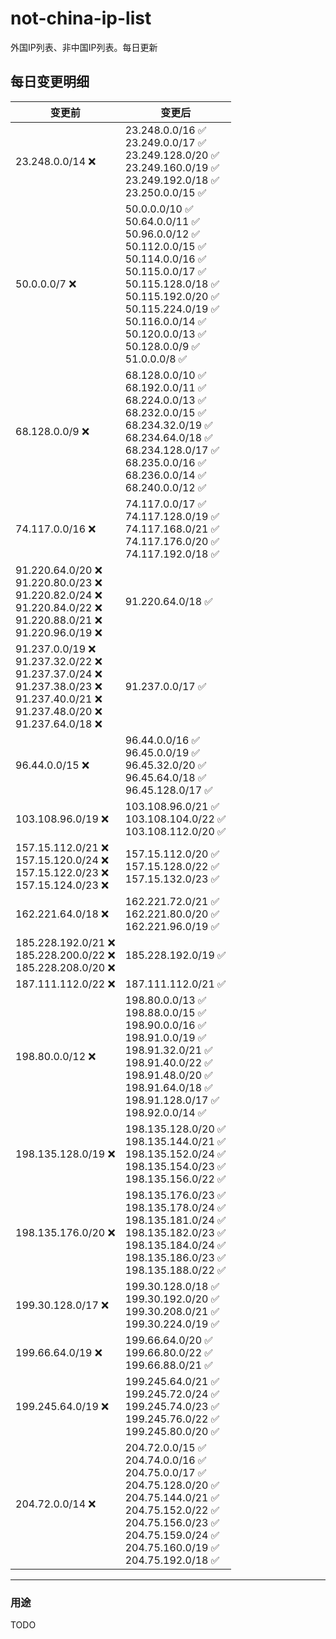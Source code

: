 # not-china-ip-list
外国IP列表、非中国IP列表。每日更新

每日变更明细
--------------------
|  变更前   | 变更后 |
|  ----  | ----  |
|  23.248.0.0/14 :x:  | 23.248.0.0/16 :white_check_mark: <br> 23.249.0.0/17 :white_check_mark: <br> 23.249.128.0/20 :white_check_mark: <br> 23.249.160.0/19 :white_check_mark: <br> 23.249.192.0/18 :white_check_mark: <br> 23.250.0.0/15 :white_check_mark: <br>  | 
|  50.0.0.0/7 :x:  | 50.0.0.0/10 :white_check_mark: <br> 50.64.0.0/11 :white_check_mark: <br> 50.96.0.0/12 :white_check_mark: <br> 50.112.0.0/15 :white_check_mark: <br> 50.114.0.0/16 :white_check_mark: <br> 50.115.0.0/17 :white_check_mark: <br> 50.115.128.0/18 :white_check_mark: <br> 50.115.192.0/20 :white_check_mark: <br> 50.115.224.0/19 :white_check_mark: <br> 50.116.0.0/14 :white_check_mark: <br> 50.120.0.0/13 :white_check_mark: <br> 50.128.0.0/9 :white_check_mark: <br> 51.0.0.0/8 :white_check_mark: <br>  | 
|  68.128.0.0/9 :x:  | 68.128.0.0/10 :white_check_mark: <br> 68.192.0.0/11 :white_check_mark: <br> 68.224.0.0/13 :white_check_mark: <br> 68.232.0.0/15 :white_check_mark: <br> 68.234.32.0/19 :white_check_mark: <br> 68.234.64.0/18 :white_check_mark: <br> 68.234.128.0/17 :white_check_mark: <br> 68.235.0.0/16 :white_check_mark: <br> 68.236.0.0/14 :white_check_mark: <br> 68.240.0.0/12 :white_check_mark: <br>  | 
|  74.117.0.0/16 :x:  | 74.117.0.0/17 :white_check_mark: <br> 74.117.128.0/19 :white_check_mark: <br> 74.117.168.0/21 :white_check_mark: <br> 74.117.176.0/20 :white_check_mark: <br> 74.117.192.0/18 :white_check_mark: <br>  | 
|  91.220.64.0/20 :x: <br> 91.220.80.0/23 :x: <br> 91.220.82.0/24 :x: <br> 91.220.84.0/22 :x: <br> 91.220.88.0/21 :x: <br> 91.220.96.0/19 :x: <br> | 91.220.64.0/18 :white_check_mark: | 
|  91.237.0.0/19 :x: <br> 91.237.32.0/22 :x: <br> 91.237.37.0/24 :x: <br> 91.237.38.0/23 :x: <br> 91.237.40.0/21 :x: <br> 91.237.48.0/20 :x: <br> 91.237.64.0/18 :x: <br> | 91.237.0.0/17 :white_check_mark: | 
|  96.44.0.0/15 :x:  | 96.44.0.0/16 :white_check_mark: <br> 96.45.0.0/19 :white_check_mark: <br> 96.45.32.0/20 :white_check_mark: <br> 96.45.64.0/18 :white_check_mark: <br> 96.45.128.0/17 :white_check_mark: <br>  | 
|  103.108.96.0/19 :x:  | 103.108.96.0/21 :white_check_mark: <br> 103.108.104.0/22 :white_check_mark: <br> 103.108.112.0/20 :white_check_mark: <br>  | 
|  157.15.112.0/21 :x: <br> 157.15.120.0/24 :x: <br> 157.15.122.0/23 :x: <br> 157.15.124.0/23 :x: <br> | 157.15.112.0/20 :white_check_mark: <br> 157.15.128.0/22 :white_check_mark: <br> 157.15.132.0/23 :white_check_mark: <br>  | 
|  162.221.64.0/18 :x:  | 162.221.72.0/21 :white_check_mark: <br> 162.221.80.0/20 :white_check_mark: <br> 162.221.96.0/19 :white_check_mark: <br>  | 
|  185.228.192.0/21 :x: <br> 185.228.200.0/22 :x: <br> 185.228.208.0/20 :x: <br> | 185.228.192.0/19 :white_check_mark: | 
|  187.111.112.0/22 :x:  | 187.111.112.0/21 :white_check_mark: | 
|  198.80.0.0/12 :x:  | 198.80.0.0/13 :white_check_mark: <br> 198.88.0.0/15 :white_check_mark: <br> 198.90.0.0/16 :white_check_mark: <br> 198.91.0.0/19 :white_check_mark: <br> 198.91.32.0/21 :white_check_mark: <br> 198.91.40.0/22 :white_check_mark: <br> 198.91.48.0/20 :white_check_mark: <br> 198.91.64.0/18 :white_check_mark: <br> 198.91.128.0/17 :white_check_mark: <br> 198.92.0.0/14 :white_check_mark: <br>  | 
|  198.135.128.0/19 :x:  | 198.135.128.0/20 :white_check_mark: <br> 198.135.144.0/21 :white_check_mark: <br> 198.135.152.0/24 :white_check_mark: <br> 198.135.154.0/23 :white_check_mark: <br> 198.135.156.0/22 :white_check_mark: <br>  | 
|  198.135.176.0/20 :x:  | 198.135.176.0/23 :white_check_mark: <br> 198.135.178.0/24 :white_check_mark: <br> 198.135.181.0/24 :white_check_mark: <br> 198.135.182.0/23 :white_check_mark: <br> 198.135.184.0/24 :white_check_mark: <br> 198.135.186.0/23 :white_check_mark: <br> 198.135.188.0/22 :white_check_mark: <br>  | 
|  199.30.128.0/17 :x:  | 199.30.128.0/18 :white_check_mark: <br> 199.30.192.0/20 :white_check_mark: <br> 199.30.208.0/21 :white_check_mark: <br> 199.30.224.0/19 :white_check_mark: <br>  | 
|  199.66.64.0/19 :x:  | 199.66.64.0/20 :white_check_mark: <br> 199.66.80.0/22 :white_check_mark: <br> 199.66.88.0/21 :white_check_mark: <br>  | 
|  199.245.64.0/19 :x:  | 199.245.64.0/21 :white_check_mark: <br> 199.245.72.0/24 :white_check_mark: <br> 199.245.74.0/23 :white_check_mark: <br> 199.245.76.0/22 :white_check_mark: <br> 199.245.80.0/20 :white_check_mark: <br>  | 
|  204.72.0.0/14 :x:  | 204.72.0.0/15 :white_check_mark: <br> 204.74.0.0/16 :white_check_mark: <br> 204.75.0.0/17 :white_check_mark: <br> 204.75.128.0/20 :white_check_mark: <br> 204.75.144.0/21 :white_check_mark: <br> 204.75.152.0/22 :white_check_mark: <br> 204.75.156.0/23 :white_check_mark: <br> 204.75.159.0/24 :white_check_mark: <br> 204.75.160.0/19 :white_check_mark: <br> 204.75.192.0/18 :white_check_mark: <br>  | 

--------------------
### 用途
TODO
